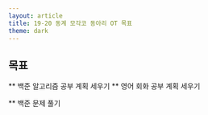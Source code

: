 ```yaml
---
layout: article
title: 19-20 동계 모각코 동아리 OT 목표
theme: dark
---
```


## 목표
** 백준 알고리즘 공부 계획 세우기
** 영어 회화 공부 계획 세우기

** 백준 문제 풀기 
